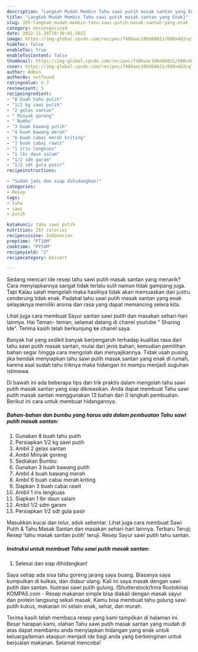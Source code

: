 ```yaml
---
description: "Langkah Mudah Membin Tahu sawi putih masak santan yang Enak}"
title: "Langkah Mudah Membin Tahu sawi putih masak santan yang Enak}"
slug: 355-langkah-mudah-membin-tahu-sawi-putih-masak-santan-yang-enak
category: Uncategorized
date: 2022-11-28T20:30:01.565Z
image: https://img-global.cpcdn.com/recipes/7488aac106d66021/680x482cq70/tahu-sawi-putih-masak-santan-foto-resep-utama.jpg
hideToc: false
enableToc: true
enableTocContent: false
thumbnail: https://img-global.cpcdn.com/recipes/7488aac106d66021/680x482cq70/tahu-sawi-putih-masak-santan-foto-resep-utama.jpg
cover: https://img-global.cpcdn.com/recipes/7488aac106d66021/680x482cq70/tahu-sawi-putih-masak-santan-foto-resep-utama.jpg
author: Admin
authorAv: notfound
ratingvalue: 4.7
reviewcount: 5
recipeingredient:
- "8 buah tahu putih"
- "1/2 kg sawi putih"
- "2 gelas santan"
- " Minyak goreng"
- " Bumbu"
- "3 buah bawang putih"
- "4 buah bawang merah"
- "6 buah cabai merah kriting"
- "3 buah cabai rawit"
- "1 iris lengkuas"
- "1 lbr daun salam"
- "1/2 sdm garam"
- "1/2 sdt gula pasir"
recipeinstructions:

- "Sudah jadi dan siap dihidangkan!"
categories:
- Resep
tags:
- tahu
- sawi
- putih

katakunci: tahu sawi putih 
nutrition: 267 calories
recipecuisine: Indonesian
preptime: "PT10M"
cooktime: "PT54M"
recipeyield: "2"
recipecategory: Dessert

---
```



Sedang mencari ide resep tahu sawi putih masak santan yang menarik? Cara menyiapkannya sangat tidak terlalu sulit namun tidak gampang juga. Tapi Kalau salah mengolah maka hasilnya tidak akan memuaskan dan justru cenderung tidak enak. Padahal tahu sawi putih masak santan yang enak selayaknya memiliki aroma dan rasa yang dapat memancing selera kita.


Lihat juga cara membuat Sayur santan sawi putih dan masakan sehari-hari lainnya. Hai Teman- teman, selamat datang di chanel youtube &#34; Sharing Ide&#34;. Terima kasih telah berkunjung ke chanel saya.

Banyak hal yang sedikit banyak berpengaruh terhadap kualitas rasa dari tahu sawi putih masak santan, mulai dari jenis bahan, kemudian pemilihan bahan segar hingga cara mengolah dan menyajikannya. Tidak usah pusing jika hendak menyiapkan tahu sawi putih masak santan yang enak di rumah, karena asal sudah tahu triknya maka hidangan ini mampu menjadi suguhan istimewa.


Di bawah ini ada beberapa tips dan trik praktis dalam mengolah tahu sawi putih masak santan yang siap dikreasikan. Anda dapat membuat Tahu sawi putih masak santan menggunakan 13 bahan dan 0 langkah pembuatan. Berikut ini cara untuk membuat hidangannya.

<!--inarticleads1-->

##### Bahan-bahan dan bumbu yang harus ada dalam pembuatan Tahu sawi putih masak santan:

1. Gunakan 8 buah tahu putih
1. Persiapkan 1/2 kg sawi putih
1. Ambil 2 gelas santan
1. Ambil  Minyak goreng
1. Sediakan  Bumbu:
1. Gunakan 3 buah bawang putih
1. Ambil 4 buah bawang merah
1. Ambil 6 buah cabai merah kriting
1. Siapkan 3 buah cabai rawit
1. Ambil 1 iris lengkuas
1. Siapkan 1 lbr daun salam
1. Ambil 1/2 sdm garam
1. Persiapkan 1/2 sdt gula pasir


Masukkan kucai dan telur, aduk sebentar. Lihat juga cara membuat Sawi Putih &amp; Tahu Masak Santan dan masakan sehari-hari lainnya. Terbaru Teruji; Resep &#39;tahu masak santan putih&#39; teruji. Resep Sayur sawi putih tahu santan. 

<!--inarticleads2-->

##### Instruksi untuk membuat Tahu sawi putih masak santan:


1. Selesai dan siap dihidangkan!

Saya setiap ada sisa tahu goreng jarang saya buang. Biasanya saya kumpulkan di kulkas, dan didaur ulang. Kali ini saya masak dengan sawi putih dan santan. Ilustrasi sawi putih gulung. (Shutterstock/Irina Rostokina) KOMPAS.com - Resep makanan simple bisa diakali dengan masak sayur dan protein langsung sekali masak. Kamu bisa membuat tahu gulung sawi putih kukus, makanan ini selain enak, sehat, dan murah. 

Terima kasih telah membaca resep yang kami tampilkan di halaman ini. Besar harapan kami, olahan Tahu sawi putih masak santan yang mudah di atas dapat membantu anda menyiapkan hidangan yang enak untuk keluarga/teman ataupun menjadi ide bagi anda yang berkeinginan untuk berjualan makanan. Selamat mencoba!
